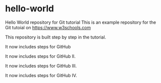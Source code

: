 # hello-world
Hello World repository for Git tutorial
This is an example repository for the Git tutoial on https://www.w3schools.com

This repository is built step by step in the tutorial.

It now includes steps for GitHub

It now includes steps for GitHub II.

It now includes steps for GitHub III.

It now includes steps for GitHub IV.
